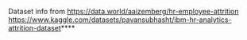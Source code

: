 Dataset info from [https://data.world/aaizemberg/hr-employee-attrition
](https://www.kaggle.com/datasets/pavansubhasht/ibm-hr-analytics-attrition-dataset)https://www.kaggle.com/datasets/pavansubhasht/ibm-hr-analytics-attrition-dataset****
